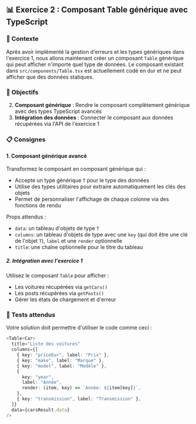 ## 📊 Exercice 2 : Composant Table générique avec TypeScript

### 🔎 Contexte

Après avoir implémenté la gestion d'erreurs et les types génériques dans l'exercice 1, nous allons maintenant créer un composant `Table` générique qui peut afficher n'importe quel type de données. Le composant existant dans `src/components/Table.tsx` est actuellement codé en dur et ne peut afficher que des données statiques.

### 🎯 Objectifs

2. **Composant générique** : Rendre le composant complètement générique avec des types TypeScript avancés
3. **Intégration des données** : Connecter le composant aux données récupérées via l'API de l'exercice 1

### 📋 Consignes

#### 1. Composant générique avancé

Transformez le composant en composant générique qui :

- Accepte un type générique `T` pour le type des données
- Utilise des types utilitaires pour extraire automatiquement les clés des objets
- Permet de personnaliser l'affichage de chaque colonne via des fonctions de rendu

Props attendus :

- `data`: un tableau d'objets de type `T`
- `columns`: un tableau d'objets de type avec une `key` (qui doit être une clé de l'objet `T`), `label` et une `render` optionnelle
- `title`: une chaîne optionnelle pour le titre du tableau

##### 2. Intégration avec l'exercice 1

Utilisez le composant `Table` pour afficher :

- Les voitures récupérées via `getCars()`
- Les posts récupérées via `getPosts()`
- Gérer les états de chargement et d'erreur

### 🧪 Tests attendus

Votre solution doit permettre d'utiliser le code comme ceci :

```typescript
<Table<Car>
  title="Liste des voitures"
  columns={[
    { key: "priceEur", label: "Prix" },
    { key: "make", label: "Marque" },
    { key: "model", label: "Modèle" },
    {
      key: "year",
      label: "Année",
      render: (item, key) => `Année: ${item[key]}`,
    },
    { key: "transmission", label: "Transmission" },
  ]}
  data={carsResult.data}
/>
```
